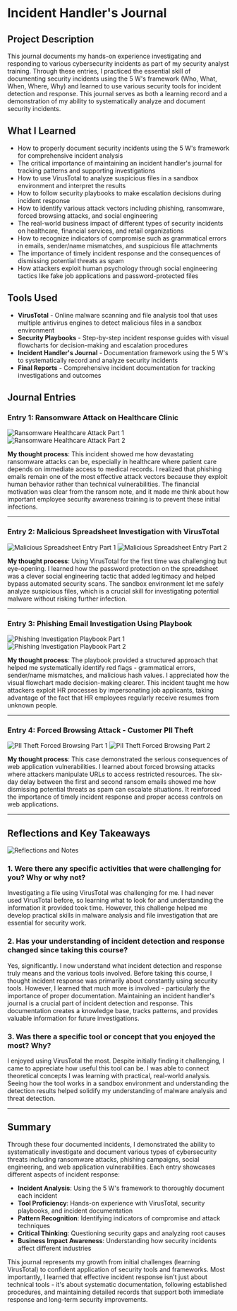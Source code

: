 # Incident Handler's Journal

## Project Description
This journal documents my hands-on experience investigating and responding to various cybersecurity incidents as part of my security analyst training. Through these entries, I practiced the essential skill of documenting security incidents using the 5 W's framework (Who, What, When, Where, Why) and learned to use various security tools for incident detection and response. This journal serves as both a learning record and a demonstration of my ability to systematically analyze and document security incidents.

## What I Learned
- How to properly document security incidents using the 5 W's framework for comprehensive incident analysis
- The critical importance of maintaining an incident handler's journal for tracking patterns and supporting investigations
- How to use VirusTotal to analyze suspicious files in a sandbox environment and interpret the results
- How to follow security playbooks to make escalation decisions during incident response
- How to identify various attack vectors including phishing, ransomware, forced browsing attacks, and social engineering
- The real-world business impact of different types of security incidents on healthcare, financial services, and retail organizations
- How to recognize indicators of compromise such as grammatical errors in emails, sender/name mismatches, and suspicious file attachments
- The importance of timely incident response and the consequences of dismissing potential threats as spam
- How attackers exploit human psychology through social engineering tactics like fake job applications and password-protected files

## Tools Used
- **VirusTotal** - Online malware scanning and file analysis tool that uses multiple antivirus engines to detect malicious files in a sandbox environment
- **Security Playbooks** - Step-by-step incident response guides with visual flowcharts for decision-making and escalation procedures
- **Incident Handler's Journal** - Documentation framework using the 5 W's to systematically record and analyze security incidents
- **Final Reports** - Comprehensive incident documentation for tracking investigations and outcomes

## Journal Entries

### Entry 1: Ransomware Attack on Healthcare Clinic
![Ransomware Healthcare Attack Part 1](images/entry1-ransomware-part1.png)
![Ransomware Healthcare Attack Part 2](images/entry1-ransomware-part2.png)

**My thought process**: This incident showed me how devastating ransomware attacks can be, especially in healthcare where patient care depends on immediate access to medical records. I realized that phishing emails remain one of the most effective attack vectors because they exploit human behavior rather than technical vulnerabilities. The financial motivation was clear from the ransom note, and it made me think about how important employee security awareness training is to prevent these initial infections.

---

### Entry 2: Malicious Spreadsheet Investigation with VirusTotal
![Malicious Spreadsheet Entry Part 1](images/entry2-virustotal-part1.png)
![Malicious Spreadsheet Entry Part 2](images/entry2-virustotal-part2.png)

**My thought process**: Using VirusTotal for the first time was challenging but eye-opening. I learned how the password protection on the spreadsheet was a clever social engineering tactic that added legitimacy and helped bypass automated security scans. The sandbox environment let me safely analyze suspicious files, which is a crucial skill for investigating potential malware without risking further infection.

---

### Entry 3: Phishing Email Investigation Using Playbook
![Phishing Investigation Playbook Part 1](images/entry3-playbook-part1.png)
![Phishing Investigation Playbook Part 2](images/entry3-playbook-part2.png)

**My thought process**: The playbook provided a structured approach that helped me systematically identify red flags - grammatical errors, sender/name mismatches, and malicious hash values. I appreciated how the visual flowchart made decision-making clearer. This incident taught me how attackers exploit HR processes by impersonating job applicants, taking advantage of the fact that HR employees regularly receive resumes from unknown people.

---

### Entry 4: Forced Browsing Attack - Customer PII Theft
![PII Theft Forced Browsing Part 1](images/entry4-pii-theft-part1.png)
![PII Theft Forced Browsing Part 2](images/entry4-pii-theft-part2.png)

**My thought process**: This case demonstrated the serious consequences of web application vulnerabilities. I learned about forced browsing attacks where attackers manipulate URLs to access restricted resources. The six-day delay between the first and second ransom emails showed me how dismissing potential threats as spam can escalate situations. It reinforced the importance of timely incident response and proper access controls on web applications.

---

## Reflections and Key Takeaways
![Reflections and Notes](images/reflections-notes.png) 

### 1. Were there any specific activities that were challenging for you? Why or why not?

Investigating a file using VirusTotal was challenging for me. I had never used VirusTotal before, so learning what to look for and understanding the information it provided took time. However, this challenge helped me develop practical skills in malware analysis and file investigation that are essential for security work.

### 2. Has your understanding of incident detection and response changed since taking this course?

Yes, significantly. I now understand what incident detection and response truly means and the various tools involved. Before taking this course, I thought incident response was primarily about constantly using security tools. However, I learned that much more is involved - particularly the importance of proper documentation. Maintaining an incident handler's journal is a crucial part of incident detection and response. This documentation creates a knowledge base, tracks patterns, and provides valuable information for future investigations.

### 3. Was there a specific tool or concept that you enjoyed the most? Why?

I enjoyed using VirusTotal the most. Despite initially finding it challenging, I came to appreciate how useful this tool can be. I was able to connect theoretical concepts I was learning with practical, real-world analysis. Seeing how the tool works in a sandbox environment and understanding the detection results helped solidify my understanding of malware analysis and threat detection.

---

## Summary

Through these four documented incidents, I demonstrated the ability to systematically investigate and document various types of cybersecurity threats including ransomware attacks, phishing campaigns, social engineering, and web application vulnerabilities. Each entry showcases different aspects of incident response:

- **Incident Analysis**: Using the 5 W's framework to thoroughly document each incident
- **Tool Proficiency**: Hands-on experience with VirusTotal, security playbooks, and incident documentation
- **Pattern Recognition**: Identifying indicators of compromise and attack techniques
- **Critical Thinking**: Questioning security gaps and analyzing root causes
- **Business Impact Awareness**: Understanding how security incidents affect different industries

This journal represents my growth from initial challenges (learning VirusTotal) to confident application of security tools and frameworks. Most importantly, I learned that effective incident response isn't just about technical tools - it's about systematic documentation, following established procedures, and maintaining detailed records that support both immediate response and long-term security improvements.
